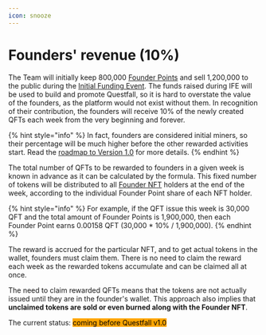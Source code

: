 ```yaml
---
icon: snooze
---
```


# Founders' revenue (10%)

The Team will initially keep 800,000 [Founder Points](../assets/founders-nft.md) and sell 1,200,000 to the public during the [Initial Funding Event](../roadmap/raising-event.md). The funds raised during IFE will be used to build and promote Questfall, so it is hard to overstate the value of the founders, as the platform would not exist without them. In recognition of their contribution, the founders will receive 10% of the newly created QFTs each week from the very beginning and forever.

{% hint style="info" %}
In fact, founders are considered initial miners, so their percentage will be much higher before the other rewarded activities start. Read the [roadmap to Version 1.0](../roadmap/roadmap.md) for more details.
{% endhint %}

The total number of QFTs to be rewarded to founders in a given week is known in advance as it can be calculated by the formula. This fixed number of tokens will be distributed to all [Founder NFT](../assets/founders-nft.md) holders at the end of the week, according to the individual Founder Point share of each NFT holder.

{% hint style="info" %}
For example, if the QFT issue this week is 30,000 QFT and the total amount of Founder Points is 1,900,000, then each Founder Point earns 0.00158 QFT (30,000 \* 10% / 1,900,000).
{% endhint %}

The reward is accrued for the particular NFT, and to get actual tokens in the wallet, founders must claim them. There is no need to claim the reward each week as the rewarded tokens accumulate and can be claimed all at once.&#x20;

The need to claim rewarded QFTs means that the tokens are not actually issued until they are in the founder's wallet. This approach also implies that **unclaimed tokens are sold or even burned along with the Founder NFT**.





The current status: <mark style="background-color:orange;">coming before Questfall v1.0</mark>&#x20;
